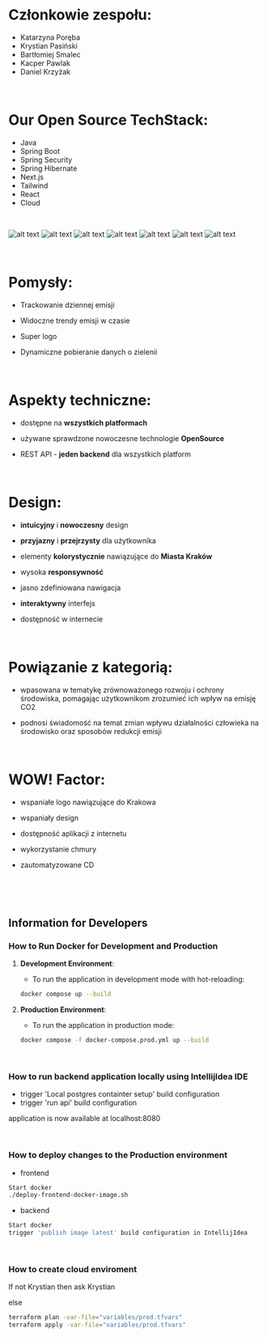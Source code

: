 # Członkowie zespołu:
- Katarzyna Poręba  
- Krystian Pasiński
- Bartłomiej Smalec
- Kacper Pawlak
- Daniel Krzyżak

<br />

# Our Open Source TechStack:
- Java
- Spring Boot
- Spring Security
- Spring Hibernate
- Next.js 
- Tailwind
- React
- Cloud


<br />


![alt text](./resources/Slide%204_3%20-%201.png)
![alt text](./resources/Slide%204_3%20-%202.png)
![alt text](./resources/Slide%204_3%20-%203.png)
![alt text](./resources/Slide%204_3%20-%204.png)
![alt text](./resources/Slide%204_3%20-%205.png)
![alt text](./resources/Slide%204_3%20-%206.png)
![alt text](./resources/Slide%204_3%20-%207.png)

<br />

# Pomysły:

  - Trackowanie dziennej emisji

  - Widoczne trendy emisji w czasie

  - Super logo

  - Dynamiczne pobieranie danych o zielenii

<br />

# Aspekty techniczne:

  - dostępne na **wszystkich platformach**

  - używane sprawdzone nowoczesne technologie **OpenSource**

  - REST API - **jeden backend** dla wszystkich platform

<br />

# Design:

  - **intuicyjny** i **nowoczesny** design

  - **przyjazny** i **przejrzysty** dla użytkownika

  - elementy **kolorystycznie** nawiązujące do **Miasta Kraków**

  - wysoka **responsywność**

  - jasno zdefiniowana nawigacja

  - **interaktywny** interfejs

  - dostępność w internecie

<br />

# Powiązanie z kategorią: 

  - wpasowana w tematykę zrównoważonego rozwoju i ochrony środowiska, pomagając użytkownikom zrozumieć ich wpływ na emisję CO2

  - podnosi świadomość na temat zmian wpływu działalności człowieka na środowisko oraz sposobów redukcji emisji

<br />

# WOW! Factor:

  - wspaniałe logo nawiązujące do Krakowa

  - wspaniały design

  - dostępność aplikacji z internetu

  - wykorzystanie chmury

  - zautomatyzowane CD



<br/>
<br/>
<br/>

## Information for Developers


### How to Run Docker for Development and Production

1. **Development Environment**:

   - To run the application in development mode with hot-reloading:

   ```bash
   docker compose up --build
   ```

2. **Production Environment**:

   - To run the application in production mode:

   ```bash
   docker compose -f docker-compose.prod.yml up --build
   ```

</br>

### How to run backend application locally using IntellijIdea IDE
   - trigger 'Local postgres containter setup' build configuration
   - trigger 'run api' build configuration
   
   application is now available at localhost:8080

</br>

### How to deploy changes to the Production environment
   - frontend

   ```bash
   Start docker
   ./deploy-frontend-docker-image.sh
   ```

   - backend
   ```bash
   Start docker
   trigger 'publish image latest' build configuration in IntellijIdea
   ```
   

</br>

### How to create cloud enviroment
   If not Krystian then ask Krystian

   else 
   ```bash
   terraform plan -var-file="variables/prod.tfvars"  
   terraform apply -var-file="variables/prod.tfvars"  
   ```

